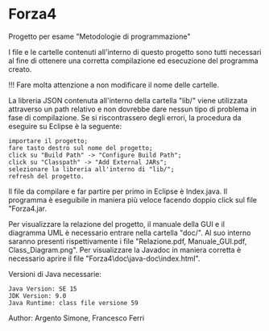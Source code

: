 # Forza4
Progetto per esame "Metodologie di programmazione"

I file e le cartelle contenuti all'interno di questo progetto sono tutti necessari al fine di ottenere una corretta compilazione ed esecuzione del programma creato.

!!! Fare molta attenzione a non modificare il nome delle cartelle.

La libreria JSON contenuta all'interno della cartella "lib/" viene utilizzata attraverso un path relativo e non dovrebbe dare nessun tipo di problema in fase di compilazione.
Se si riscontrassero degli errori, la procedura da eseguire su Eclipse è la seguente:

    importare il progetto;
    fare tasto destro sul nome del progetto;
    click su "Build Path" -> "Configure Build Path";
    click su "Classpath" -> "Add External JARs";
    selezionare la libreria all'interno di "lib/";
    refresh del progetto.

Il file da compilare e far partire per primo in Eclipse è Index.java. Il programma è eseguibile in maniera più veloce facendo doppio click sul file "Forza4.jar.

Per visualizzare la relazione del progetto, il manuale della GUI e il diagramma UML è necessario entrare nella cartella "doc/". Al suo interno saranno presenti rispettivamente i file "Relazione.pdf, Manuale_GUI.pdf, Class_Diagram.png". Per visualizzare la Javadoc in maniera corretta è necessario aprire il file "Forza4\doc\java-doc\index.html".

Versioni di Java necessarie:

    Java Version: SE 15
    JDK Version: 9.0
    Java Runtime: class file versione 59

Author: Argento Simone, Francesco Ferri

